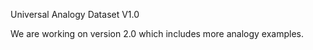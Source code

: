 Universal Analogy Dataset V1.0

We are working on version 2.0 which includes more analogy examples.

